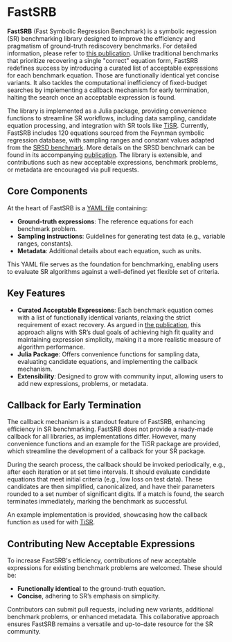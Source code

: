 # FastSRB

**FastSRB** (Fast Symbolic Regression Benchmark) is a symbolic regression (SR) benchmarking library designed to improve the efficiency and pragmatism of ground-truth rediscovery benchmarks.
For detailed information, please refer to [this publication]().
Unlike traditional benchmarks that prioritize recovering a single "correct" equation form, FastSRB redefines success by introducing a curated list of acceptable expressions for each benchmark equation.
Those are functionally identical yet concise variants.
It also tackles the computational inefficiency of fixed-budget searches by implementing a callback mechanism for early termination, halting the search once an acceptable expression is found.

The library is implemented as a Julia package, providing convenience functions to streamline SR workflows, including data sampling, candidate equation processing, and integration with SR tools like [TiSR]().
Currently, FastSRB includes 120 equations sourced from the Feynman symbolic regression database, with sampling ranges and constant values adapted from the [SRSD benchmark]().
More details on the SRSD benchmark can be found in its accompanying [publication]().
The library is extensible, and contributions such as new acceptable expressions, benchmark problems, or metadata are encouraged via pull requests.

## Core Components

At the heart of FastSRB is a [YAML file]() containing:
- **Ground-truth expressions**: The reference equations for each benchmark problem.
- **Sampling instructions**: Guidelines for generating test data (e.g., variable ranges, constants).
- **Metadata**: Additional details about each equation, such as units.

This YAML file serves as the foundation for benchmarking, enabling users to evaluate SR algorithms against a well-defined yet flexible set of criteria.

## Key Features

- **Curated Acceptable Expressions**: Each benchmark equation comes with a list of functionally identical variants, relaxing the strict requirement of exact recovery. As argued in [the publication](), this approach aligns with SR’s dual goals of achieving high fit quality and maintaining expression simplicity, making it a more realistic measure of algorithm performance.
- **Julia Package**: Offers convenience functions for sampling data, evaluating candidate equations, and implementing the callback mechanism.
- **Extensibility**: Designed to grow with community input, allowing users to add new expressions, problems, or metadata.

## Callback for Early Termination

The callback mechanism is a standout feature of FastSRB, enhancing efficiency in SR benchmarking.
FastSRB does not provide a ready-made callback for all libraries, as implementations differ.
However, many convenience functions and an example for the TiSR package are provided, which streamline the development of a callback for your SR package.

During the search process, the callback should be invoked periodically, e.g., after each iteration or at set time intervals.
It should evaluate candidate equations that meet initial criteria (e.g., low loss on test data).
These candidates are then simplified, canonicalized, and have their parameters rounded to a set number of significant digits.
If a match is found, the search terminates immediately, marking the benchmark as successful.

An example implementation is provided, showcasing how the callback function as used for with [TiSR]().

## Contributing New Acceptable Expressions

To increase FastSRB's efficiency, contributions of new acceptable expressions for existing benchmark problems are welcomed.
These should be:
- **Functionally identical** to the ground-truth equation.
- **Concise**, adhering to SR’s emphasis on simplicity.

Contributors can submit pull requests, including new variants, additional benchmark problems, or enhanced metadata.
This collaborative approach ensures FastSRB remains a versatile and up-to-date resource for the SR community.

